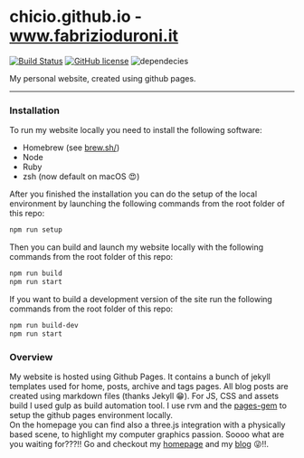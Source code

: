 # chicio.github.io - www.fabrizioduroni.it

[![Build Status](https://travis-ci.org/chicio/chicio.github.io.svg?branch=master)](https://travis-ci.org/chicio/chicio.github.io)
[![GitHub license](https://img.shields.io/badge/license-MIT-blue.svg)](https://github.com/chicio/chicio.github.io/blob/master/LICENSE.md)
![dependecies](https://img.shields.io/librariesio/github/chicio/chicio.github.io)

My personal website, created using github pages.

***

### Installation

To run my website locally you need to install the following software:

- Homebrew (see [brew.sh/](https://brew.sh/))
- Node
- Ruby
- zsh (now default on macOS :heart_eyes:)

After you finished the installation you can do the setup of the local environment by launching the following commands from the root folder of this repo:

```bash
npm run setup
```  

Then you can build and launch my website locally with the following commands from the root folder of this repo:

```bash
npm run build
npm run start
```

If you want to build a development version of the site run the following commands from the root folder of this repo:

```bash
npm run build-dev
npm run start
```

### Overview

My website is hosted using Github Pages. It contains a bunch of jekyll templates used for home, posts, archive and
tags pages. All blog posts are created using markdown files (thanks Jekyll :grin:). For JS, CSS and assets build I
used gulp as build automation tool. I use rvm and the [pages-gem](https://github.com/github/pages-gem) to setup the github pages environment locally.  
On the homepage you can find also a three.js integration with a physically based scene, to highlight my computer graphics passion.
Soooo what are you waiting for???!! Go and checkout my [homepage](https://www.fabrizioduroni.it "homepage") and my
[blog](https://www.fabrizioduroni.it/blog/ "blog") :stuck_out_tongue_winking_eye:!!.